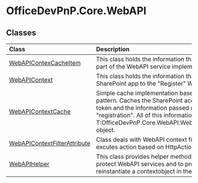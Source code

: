 # OfficeDevPnP.Core.WebAPI
## Classes
|**Class**|**Description**|
|:-----|:-----|
|[WebAPIContexCacheItem](OfficeDevPnP.Core.WebAPI.WebAPIContexCacheItem.md)|This class holds the information that's being cached as part of the WebAPI service implementation|
|[WebAPIContext](OfficeDevPnP.Core.WebAPI.WebAPIContext.md)|This class holds the information that's passed from the SharePoint app to the "Register" WebAPI service call|
|[WebAPIContextCache](OfficeDevPnP.Core.WebAPI.WebAPIContextCache.md)| Simple cache implementation based on the singleton pattern. Caches the SharePoint access token, refresh token and the information passed during service "registration". All of this information is wrapped in a T:OfficeDevPnP.Core.WebAPI.WebAPIContexCacheItem object. |
|[WebAPIContextFilterAttribute](OfficeDevPnP.Core.WebAPI.WebAPIContextFilterAttribute.md)|Class deals with WebAPI context filter attribute and excutes action based on HttpActionContext|
|[WebAPIHelper](OfficeDevPnP.Core.WebAPI.WebAPIHelper.md)|This class provides helper methods that can be used to protect WebAPI services and to provide a way to reinstantiate a contextobject in the service call.|
